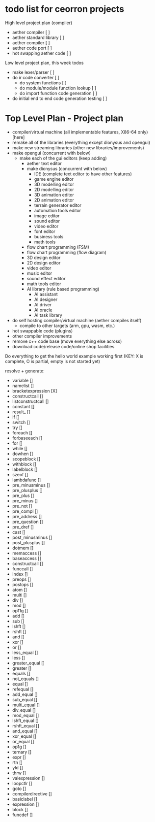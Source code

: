 # todo list for ceorron projects

High level project plan (compiler)
 - aether compiler                                         [ ]
 - aether standard library                                 [ ]
 - aether compiler                                         [ ]
 - aether code port                                        [ ]
 - hot swapping aether code                                [ ]

Low level project plan, this week todos
 - make lexer/parser                                       [ ]
 - do ir code converter                                    [ ]
   - do system functions                                   [ ]
   - do module/module function lookup                      [ ]
   - do import function code generation                    [ ]
 - do initial end to end code generation testing           [ ]


# Top Level Plan - Project plan

- compiler/virtual machine (all implementable features, X86-64 only) [here]
- remake all of the libraries (everything except dionysus and opengui)
- make new streaming libraries (other new libraries/improvements)
- make opengui (concurrent with below)
  - make each of the gui editors (keep adding)
    - aether text editor
    - make dionysus (concurrent with below)
      - IDE (complete text editor to have other features)
      - game engine editor
      - 3D modelling editor
      - 2D modelling editor
      - 3D animation editor
      - 2D animation editor
      - terrain generator editor
      - automation tools editor
      - image editor
      - sound editor
      - video editor
      - font editor
      - business tools
      - math tools
    - flow chart programming (FSM)
    - flow chart programming (flow diagram)
    - 3D design editor
    - 2D design editor
    - video editor
    - music editor
    - sound effect editor
    - math tools editor
    - AI library (rule based programming)
      - AI assistant
      - AI designer
      - AI driver
      - AI oracle
      - AI task library
- do self hosting compiler/virtual machine (aether compiles itself)
  - compile to other targets (arm, gpu, wasm, etc.) 
- hot swappable code (plugins)
- other compiler improvements
- remove c++ code base (move everything else across)
- download code/release code/online shop facilities


Do everything to get the hello world example working first
(KEY: X is complete, O is partial, empty is not started yet)

resolve + generate:

- variable []
- namelist []
- bracketexpression [X]
- constructcall []
- listconstructcall []
- constant []
- result_ []
- if []
- switch []
- try []
- foreach []
- forbaseeach []
- for []
- while []
- dowhen []
- scopeblock []
- withblock []
- labelblock []
- szeof []
- lambdafunc []
- pre_minusminus []
- pre_plusplus []
- pre_plus []
- pre_minus []
- pre_not []
- pre_compl []
- pre_address []
- pre_question []
- pre_dref []
- cast []
- post_minusminus []
- post_plusplus []
- dotmem []
- memaccess []
- baseaccess []
- constructcall []
- funccall []
- index []
- preops []
- postops []
- atom []
- multi []
- div []
- mod []
- op11g []
- add []
- sub []
- lshft []
- rshft []
- and []
- xor []
- or []
- less_equal []
- less []
- greater_equal []
- greater []
- equals []
- not_equals []
- equal []
- refequal []
- add_equal []
- sub_equal []
- multi_equal []
- div_equal []
- mod_equal []
- lshft_equal []
- rshft_equal []
- and_equal []
- xor_equal []
- or_equal []
- op1g []
- ternary []
- expr []
- rtn []
- yld []
- thrw []
- valexpression []
- loopctlr []
- goto []
- compilerdirective []
- basiclabel []
- expression []
- block []
- funcdef []


